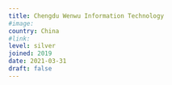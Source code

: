 ```yaml
---
title: Chengdu Wenwu Information Technology
#image:
country: China
#link:
level: silver
joined: 2019
date: 2021-03-31
draft: false
---
```

